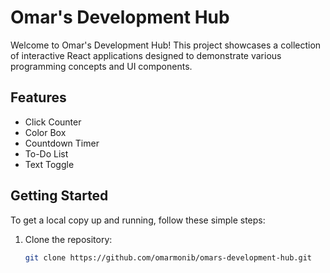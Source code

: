 # Omar's Development Hub

Welcome to Omar's Development Hub! This project showcases a collection of interactive React applications designed to demonstrate various programming concepts and UI components.

## Features

- Click Counter
- Color Box
- Countdown Timer
- To-Do List
- Text Toggle

## Getting Started

To get a local copy up and running, follow these simple steps:

1. Clone the repository:
   ```bash
   git clone https://github.com/omarmonib/omars-development-hub.git
